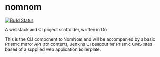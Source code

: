 nomnom
===
[![Build Status](https://travis-ci.org/KolibriDev/nomnom.nom.svg?branch=master)](https://travis-ci.org/KolibriDev/nomnom.nom)

A webstack and CI project scaffolder, written in Go

This is the CLI component to NomNom and will be accompanied by a basic Prismic mirror API (for content), Jenkins CI buildout for Prismic CMS sites based of a supplied web application boilerplate.
